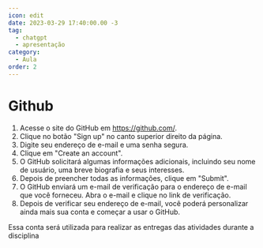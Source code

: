 ```yaml
---
icon: edit
date: 2023-03-29 17:40:00.00 -3
tag:
  - chatgpt
  - apresentação
category:
  - Aula
order: 2
---
```


# Github

1. Acesse o site do GitHub em https://github.com/.
1. Clique no botão "Sign up" no canto superior direito da página.
1. Digite seu endereço de e-mail e uma senha segura.
1. Clique em "Create an account".
1. O GitHub solicitará algumas informações adicionais, incluindo seu nome de usuário, uma breve biografia e seus interesses.
1. Depois de preencher todas as informações, clique em "Submit".
1. O GitHub enviará um e-mail de verificação para o endereço de e-mail que você forneceu. Abra o e-mail e clique no link de verificação.
1. Depois de verificar seu endereço de e-mail, você poderá personalizar ainda mais sua conta e começar a usar o GitHub.


Essa conta será utilizada para realizar as entregas das atividades durante a disciplina
